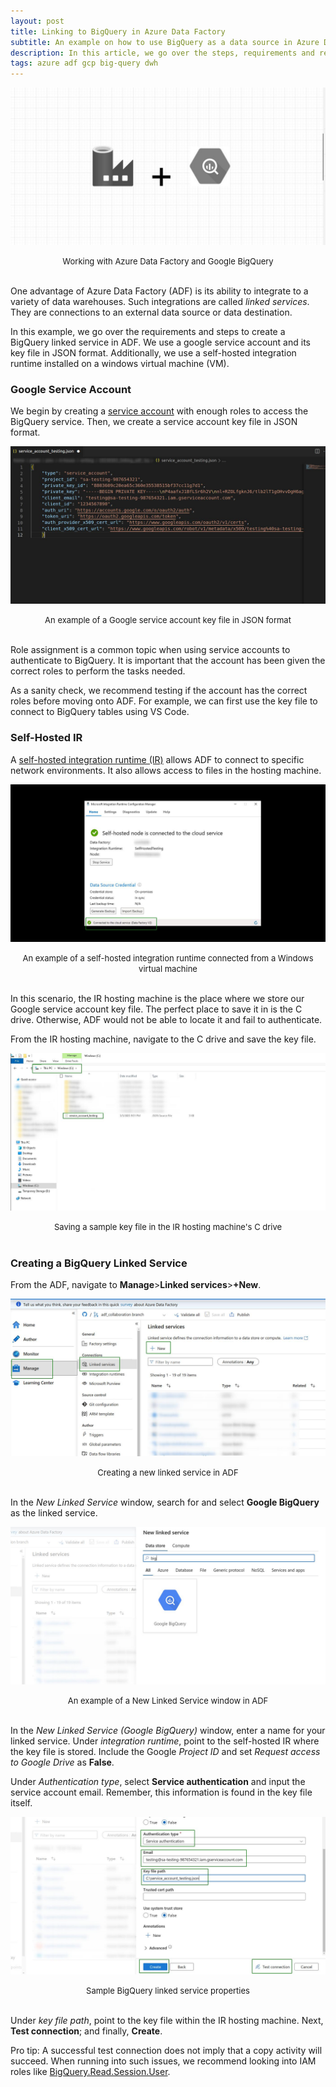 ```yaml
---
layout: post
title: Linking to BigQuery in Azure Data Factory
subtitle: An example on how to use BigQuery as a data source in Azure Data Factory
description: In this article, we go over the steps, requirements and recommendations when creating a BigQuery linked service in Azure Data Factory. 
tags: azure adf gcp big-query dwh
---
```


![](/asset/screenshot/2023-03-16-linking-adf-bq-img01.jpg)
<font size="-1"><center><span> Working with Azure Data Factory and Google BigQuery </span></center></font>
<br>
 
One advantage of Azure Data Factory (ADF) is its ability to integrate to a variety of data warehouses. Such integrations are called *linked services*. They are connections to an external data source or data destination.

In this example, we go over the requirements and steps to create a BigQuery linked service in ADF. We use a google service account and its key file in JSON format. Additionally, we use a self-hosted integration runtime installed on a windows virtual machine (VM).  

### Google Service Account

We begin by creating a [service account](https://cloud.google.com/iam/docs/keys-create-delete#iam-service-account-keys-create-console) with enough roles to access the BigQuery service. Then, we create a service account key file in JSON format.

![2023-03-16-linking-adf-bq-img02](/asset/screenshot/2023-03-16-linking-adf-bq-img02.jpg)
<font size="-1"><center><span> An example of a Google service account key file in JSON format </span></center></font>
<br>

Role assignment is a common topic when using service accounts to authenticate to BigQuery. It is important that the account has been given the correct roles to perform the tasks needed.

As a sanity check, we recommend testing if the account has the correct roles before moving onto ADF. For example, we can first use the key file to connect to BigQuery tables using VS Code.

### Self-Hosted IR

A [self-hosted integration runtime (IR)](https://learn.microsoft.com/en-us/azure/data-factory/create-self-hosted-integration-runtime?tabs=data-factory) allows ADF to connect to specific network environments. It also allows access to files in the hosting machine. 

![2023-03-16-linking-adf-bq-img03](/asset/screenshot/2023-03-16-linking-adf-bq-img03.jpg)
<font size="-1"><center><span> An example of a self-hosted integration runtime connected from a Windows virtual machine </span></center></font>
<br>


In this scenario, the IR hosting machine is the place where we store our Google service account key file. The perfect place to save it in is the C drive. Otherwise, ADF would not be able to locate it and fail to authenticate. 

From the IR hosting machine, navigate to the C drive and save the key file.

![2023-03-16-linking-adf-bq-img04](/asset/screenshot/2023-03-16-linking-adf-bq-img04.jpg)
<font size="-1"><center><span> Saving a sample key file in the IR hosting machine's C drive </span></center></font>
<br>

### Creating a BigQuery Linked Service

From the ADF, navigate to **Manage**>**Linked services**>**+New**.

![2023-03-16-linking-adf-bq-img05](/asset/screenshot/2023-03-16-linking-adf-bq-img05.jpg)
<font size="-1"><center><span> Creating a new linked service in ADF </span></center></font>
<br>

In the *New Linked Service* window, search for and select **Google BigQuery** as the linked service.

![2023-03-16-linking-adf-bq-img06](/asset/screenshot/2023-03-16-linking-adf-bq-img06.jpg)
<font size="-1"><center><span> An example of a New Linked Service window in ADF </span></center></font>
<br>

In the *New Linked Service (Google BigQuery)* window, enter a name for your linked service. Under *integration runtime*, point to the self-hosted IR where the key file is stored. Include the Google *Project ID* and set *Request access to Google Drive* as **False**.  

Under *Authentication type*, select **Service authentication** and input the service account email. Remember, this information is found in the key file itself. 

![2023-03-16-linking-adf-bq-img07](/asset/screenshot/2023-03-16-linking-adf-bq-img07.jpg)
<font size="-1"><center><span> Sample BigQuery linked service properties </span></center></font>
<br>

Under *key file path*, point to the key file within the IR hosting machine. Next, **Test connection**; and finally, **Create**.

Pro tip: A successful test connection does not imply that a copy activity will succeed. When running into such issues, we recommend looking into IAM roles like [BigQuery.Read.Session.User](https://community.powerbi.com/t5/Service/BIgQuery-Account-Permissions/m-p/1404853).
